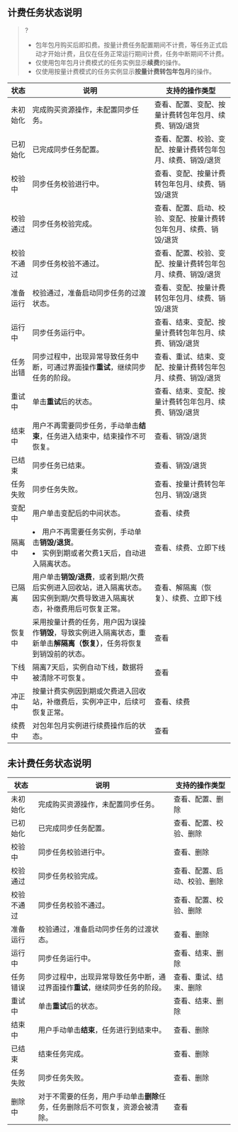 ## 计费任务状态说明

> ? 
> - 包年包月购买后即扣费。按量计费任务配置期间不计费，等任务正式启动才开始计费，且仅在任务正常运行期间计费，任务中断期间不计费。
> - 仅使用包年包月计费模式的任务实例显示**续费**的操作。
> - 仅使用按量计费模式的任务实例显示**按量计费转包年包月**的操作。

| **状态**   | **说明**                                                     | **支持的操作类型**                                           |
| ---------- | ------------------------------------------------------------ | ------------------------------------------------------------ |
| 未初始化   | 完成购买资源操作，未配置同步任务。                           | 查看、配置、变配、按量计费转包年包月、续费、销毁/退货        |
| 已初始化   | 已完成同步任务配置。                                         | 查看、配置、校验、变配、按量计费转包年包月、续费、销毁/退货  |
| 校验中     | 同步任务校验进行中。                                         | 查看、变配、按量计费转包年包月、续费、销毁/退货              |
| 校验通过   | 同步任务校验完成。                                           | 查看、配置、启动、校验、变配、按量计费转包年包月、续费、销毁/退货 |
| 校验不通过 | 同步任务校验不通过。                                         | 查看、配置、校验、变配、按量计费转包年包月、续费、销毁/退货  |
| 准备运行   | 校验通过，准备启动同步任务的过渡状态。                       | 查看、变配、按量计费转包年包月、续费、销毁/退货              |
| 运行中     | 同步任务运行中。                                             | 查看、结束、变配、按量计费转包年包月、续费、销毁/退货        |
| 任务出错   | 同步过程中，出现异常导致任务中断，可通过界面操作**重试**，继续同步任务的阶段。 | 查看、重试、结束、变配、按量计费转包年包月、续费、销毁/退货  |
| 重试中     | 单击**重试**后的状态。                                       | 查看、结束、变配、按量计费转包年包月、续费、销毁/退货        |
| 结束中     | 用户不再需要同步任务，手动单击**结束**，任务进入结束中，结束操作不可恢复。 | 查看、销毁/退货                                              |
| 已结束     | 同步任务已结束。                                             | 查看、销毁/退货                                              |
| 任务失败   | 同步任务失败。                                               | 查看、按量计费转包年包月、销毁/退货                          |
| 变配中     | 用户单击变配后的中间状态。                                   | 查看、续费                                                   |
| 隔离中     | <li>用户不再需要任务实例，手动单击**销毁/退货**。<li>实例到期或者欠费1天后，自动进入隔离状态。 | 查看、续费、立即下线                                         |
| 已隔离     | 用户单击**销毁/退费**，或者到期/欠费后实例进入回收站，进入隔离状态。<br>因实例到期/欠费导致进入隔离状态，补缴费用后可恢复正常。</br> | 查看、解隔离（恢复）、续费、立即下线                         |
| 恢复中     | 采用按量计费的任务，用户因为误操作**销毁**，导致实例进入隔离状态，重新单击**解隔离（恢复）**，任务将恢复到销毁前的状态。 | 查看                                                         |
| 下线中     | 隔离7天后，实例自动下线，数据将被清除不可恢复。              | 查看                                                         |
| 冲正中     | 按量计费实例因到期或欠费进入回收站，补缴费后，实例冲正中，后续可恢复正常。 | 查看、续费                                                   |
| 续费中     | 对包年包月实例进行续费操作后的状态。                         | 查看                                                         |

## 未计费任务状态说明

| **状态**   | **说明**                                                     | **支持的操作类型**           |
| ---------- | ------------------------------------------------------------ | ---------------------------- |
| 未初始化   | 完成购买资源操作，未配置同步任务。                           | 查看、配置、删除             |
| 已初始化   | 已完成同步任务配置。                                         | 查看、配置、校验、删除       |
| 校验中     | 同步任务校验进行中。                                         | 查看、删除                   |
| 校验通过   | 同步任务校验完成。                                           | 查看、配置、启动、校验、删除 |
| 校验不通过 | 同步任务校验不通过。                                         | 查看、配置、校验、删除       |
| 准备运行   | 校验通过，准备启动同步任务的过渡状态。                       | 查看、删除                   |
| 运行中     | 同步任务运行中。                                             | 查看、结束、删除             |
| 任务错误   | 同步过程中，出现异常导致任务中断，通过界面操作**重试**，继续同步任务的阶段。 | 查看、重试、结束、删除       |
| 重试中     | 单击**重试**后的状态。                                       | 查看、结束、删除             |
| 结束中     | 用户手动单击**结束**，任务进行到结束中。                     | 查看、删除                   |
| 已结束     | 结束任务完成。                                               | 查看、删除                   |
| 任务失败   | 同步任务失败。                                               | 查看、删除                   |
| 删除中     | 对于不需要的任务，用户手动单击**删除**任务，任务删除后不可恢复，资源会被清除。 | 查看                         |



